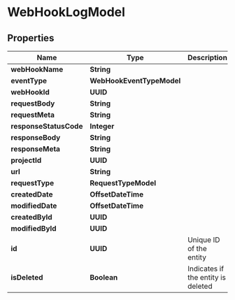 

# WebHookLogModel


## Properties

| Name | Type | Description | Notes |
|------------ | ------------- | ------------- | -------------|
|**webHookName** | **String** |  |  [optional] |
|**eventType** | **WebHookEventTypeModel** |  |  [optional] |
|**webHookId** | **UUID** |  |  [optional] |
|**requestBody** | **String** |  |  [optional] |
|**requestMeta** | **String** |  |  [optional] |
|**responseStatusCode** | **Integer** |  |  [optional] |
|**responseBody** | **String** |  |  [optional] |
|**responseMeta** | **String** |  |  [optional] |
|**projectId** | **UUID** |  |  [optional] |
|**url** | **String** |  |  [optional] |
|**requestType** | **RequestTypeModel** |  |  [optional] |
|**createdDate** | **OffsetDateTime** |  |  [optional] |
|**modifiedDate** | **OffsetDateTime** |  |  [optional] |
|**createdById** | **UUID** |  |  [optional] |
|**modifiedById** | **UUID** |  |  [optional] |
|**id** | **UUID** | Unique ID of the entity |  [optional] |
|**isDeleted** | **Boolean** | Indicates if the entity is deleted |  [optional] |



